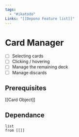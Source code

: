 ```yaml
---
tags:
  - "#ikatodo"
Links: "[[Depono Feature list]]"
---
```

# Card Manager
- [ ] Selecting cards
- [ ] Clicking / hovering
- [ ] Manage the remaining deck
- [ ] Manage discards
## Prerequisites
[[Card Object]]
## Dependance
```dataview
list
from [[]]
```